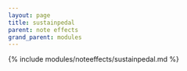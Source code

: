 ```yaml
---
layout: page
title: sustainpedal
parent: note effects
grand_parent: modules
---
```


{% include modules/noteeffects/sustainpedal.md %}
